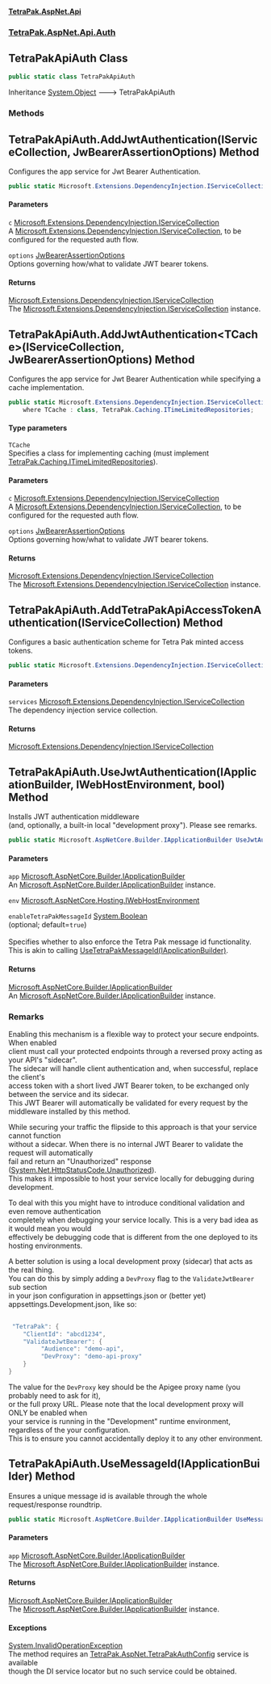 #### [TetraPak.AspNet.Api](index.md 'index')
### [TetraPak.AspNet.Api.Auth](TetraPak_AspNet_Api_Auth.md 'TetraPak.AspNet.Api.Auth')
## TetraPakApiAuth Class
```csharp
public static class TetraPakApiAuth
```

Inheritance [System.Object](https://docs.microsoft.com/en-us/dotnet/api/System.Object 'System.Object') &#129106; TetraPakApiAuth  
### Methods
<a name='TetraPak_AspNet_Api_Auth_TetraPakApiAuth_AddJwtAuthentication(Microsoft_Extensions_DependencyInjection_IServiceCollection_TetraPak_AspNet_Api_Auth_JwBearerAssertionOptions)'></a>
## TetraPakApiAuth.AddJwtAuthentication(IServiceCollection, JwBearerAssertionOptions) Method
Configures the app service for Jwt Bearer Authentication.  
```csharp
public static Microsoft.Extensions.DependencyInjection.IServiceCollection AddJwtAuthentication(this Microsoft.Extensions.DependencyInjection.IServiceCollection c, TetraPak.AspNet.Api.Auth.JwBearerAssertionOptions options=null);
```
#### Parameters
<a name='TetraPak_AspNet_Api_Auth_TetraPakApiAuth_AddJwtAuthentication(Microsoft_Extensions_DependencyInjection_IServiceCollection_TetraPak_AspNet_Api_Auth_JwBearerAssertionOptions)_c'></a>
`c` [Microsoft.Extensions.DependencyInjection.IServiceCollection](https://docs.microsoft.com/en-us/dotnet/api/Microsoft.Extensions.DependencyInjection.IServiceCollection 'Microsoft.Extensions.DependencyInjection.IServiceCollection')  
A [Microsoft.Extensions.DependencyInjection.IServiceCollection](https://docs.microsoft.com/en-us/dotnet/api/Microsoft.Extensions.DependencyInjection.IServiceCollection 'Microsoft.Extensions.DependencyInjection.IServiceCollection'), to be configured for the requested auth flow.  
  
<a name='TetraPak_AspNet_Api_Auth_TetraPakApiAuth_AddJwtAuthentication(Microsoft_Extensions_DependencyInjection_IServiceCollection_TetraPak_AspNet_Api_Auth_JwBearerAssertionOptions)_options'></a>
`options` [JwBearerAssertionOptions](TetraPak_AspNet_Api_Auth_JwBearerAssertionOptions.md 'TetraPak.AspNet.Api.Auth.JwBearerAssertionOptions')  
Options governing how/what to validate JWT bearer tokens.   
  
#### Returns
[Microsoft.Extensions.DependencyInjection.IServiceCollection](https://docs.microsoft.com/en-us/dotnet/api/Microsoft.Extensions.DependencyInjection.IServiceCollection 'Microsoft.Extensions.DependencyInjection.IServiceCollection')  
The [Microsoft.Extensions.DependencyInjection.IServiceCollection](https://docs.microsoft.com/en-us/dotnet/api/Microsoft.Extensions.DependencyInjection.IServiceCollection 'Microsoft.Extensions.DependencyInjection.IServiceCollection') instance.  
  
<a name='TetraPak_AspNet_Api_Auth_TetraPakApiAuth_AddJwtAuthentication_TCache_(Microsoft_Extensions_DependencyInjection_IServiceCollection_TetraPak_AspNet_Api_Auth_JwBearerAssertionOptions)'></a>
## TetraPakApiAuth.AddJwtAuthentication&lt;TCache&gt;(IServiceCollection, JwBearerAssertionOptions) Method
Configures the app service for Jwt Bearer Authentication while specifying a cache implementation.  
```csharp
public static Microsoft.Extensions.DependencyInjection.IServiceCollection AddJwtAuthentication<TCache>(this Microsoft.Extensions.DependencyInjection.IServiceCollection c, TetraPak.AspNet.Api.Auth.JwBearerAssertionOptions options=null)
    where TCache : class, TetraPak.Caching.ITimeLimitedRepositories;
```
#### Type parameters
<a name='TetraPak_AspNet_Api_Auth_TetraPakApiAuth_AddJwtAuthentication_TCache_(Microsoft_Extensions_DependencyInjection_IServiceCollection_TetraPak_AspNet_Api_Auth_JwBearerAssertionOptions)_TCache'></a>
`TCache`  
Specifies a class for implementing caching (must implement [TetraPak.Caching.ITimeLimitedRepositories](https://docs.microsoft.com/en-us/dotnet/api/TetraPak.Caching.ITimeLimitedRepositories 'TetraPak.Caching.ITimeLimitedRepositories')).  
  
#### Parameters
<a name='TetraPak_AspNet_Api_Auth_TetraPakApiAuth_AddJwtAuthentication_TCache_(Microsoft_Extensions_DependencyInjection_IServiceCollection_TetraPak_AspNet_Api_Auth_JwBearerAssertionOptions)_c'></a>
`c` [Microsoft.Extensions.DependencyInjection.IServiceCollection](https://docs.microsoft.com/en-us/dotnet/api/Microsoft.Extensions.DependencyInjection.IServiceCollection 'Microsoft.Extensions.DependencyInjection.IServiceCollection')  
A [Microsoft.Extensions.DependencyInjection.IServiceCollection](https://docs.microsoft.com/en-us/dotnet/api/Microsoft.Extensions.DependencyInjection.IServiceCollection 'Microsoft.Extensions.DependencyInjection.IServiceCollection'), to be configured for the requested auth flow.  
  
<a name='TetraPak_AspNet_Api_Auth_TetraPakApiAuth_AddJwtAuthentication_TCache_(Microsoft_Extensions_DependencyInjection_IServiceCollection_TetraPak_AspNet_Api_Auth_JwBearerAssertionOptions)_options'></a>
`options` [JwBearerAssertionOptions](TetraPak_AspNet_Api_Auth_JwBearerAssertionOptions.md 'TetraPak.AspNet.Api.Auth.JwBearerAssertionOptions')  
Options governing how/what to validate JWT bearer tokens.   
  
#### Returns
[Microsoft.Extensions.DependencyInjection.IServiceCollection](https://docs.microsoft.com/en-us/dotnet/api/Microsoft.Extensions.DependencyInjection.IServiceCollection 'Microsoft.Extensions.DependencyInjection.IServiceCollection')  
The [Microsoft.Extensions.DependencyInjection.IServiceCollection](https://docs.microsoft.com/en-us/dotnet/api/Microsoft.Extensions.DependencyInjection.IServiceCollection 'Microsoft.Extensions.DependencyInjection.IServiceCollection') instance.  
  
<a name='TetraPak_AspNet_Api_Auth_TetraPakApiAuth_AddTetraPakApiAccessTokenAuthentication(Microsoft_Extensions_DependencyInjection_IServiceCollection)'></a>
## TetraPakApiAuth.AddTetraPakApiAccessTokenAuthentication(IServiceCollection) Method
Configures a basic authentication scheme for Tetra Pak minted access tokens.  
```csharp
public static Microsoft.Extensions.DependencyInjection.IServiceCollection AddTetraPakApiAccessTokenAuthentication(this Microsoft.Extensions.DependencyInjection.IServiceCollection services);
```
#### Parameters
<a name='TetraPak_AspNet_Api_Auth_TetraPakApiAuth_AddTetraPakApiAccessTokenAuthentication(Microsoft_Extensions_DependencyInjection_IServiceCollection)_services'></a>
`services` [Microsoft.Extensions.DependencyInjection.IServiceCollection](https://docs.microsoft.com/en-us/dotnet/api/Microsoft.Extensions.DependencyInjection.IServiceCollection 'Microsoft.Extensions.DependencyInjection.IServiceCollection')  
The dependency injection service collection.  
  
#### Returns
[Microsoft.Extensions.DependencyInjection.IServiceCollection](https://docs.microsoft.com/en-us/dotnet/api/Microsoft.Extensions.DependencyInjection.IServiceCollection 'Microsoft.Extensions.DependencyInjection.IServiceCollection')  
  
<a name='TetraPak_AspNet_Api_Auth_TetraPakApiAuth_UseJwtAuthentication(Microsoft_AspNetCore_Builder_IApplicationBuilder_Microsoft_AspNetCore_Hosting_IWebHostEnvironment_bool)'></a>
## TetraPakApiAuth.UseJwtAuthentication(IApplicationBuilder, IWebHostEnvironment, bool) Method
Installs JWT authentication middleware  
(and, optionally, a built-in local "development proxy"). Please see remarks.   
```csharp
public static Microsoft.AspNetCore.Builder.IApplicationBuilder UseJwtAuthentication(this Microsoft.AspNetCore.Builder.IApplicationBuilder app, Microsoft.AspNetCore.Hosting.IWebHostEnvironment env, bool enableTetraPakMessageId=true);
```
#### Parameters
<a name='TetraPak_AspNet_Api_Auth_TetraPakApiAuth_UseJwtAuthentication(Microsoft_AspNetCore_Builder_IApplicationBuilder_Microsoft_AspNetCore_Hosting_IWebHostEnvironment_bool)_app'></a>
`app` [Microsoft.AspNetCore.Builder.IApplicationBuilder](https://docs.microsoft.com/en-us/dotnet/api/Microsoft.AspNetCore.Builder.IApplicationBuilder 'Microsoft.AspNetCore.Builder.IApplicationBuilder')  
An [Microsoft.AspNetCore.Builder.IApplicationBuilder](https://docs.microsoft.com/en-us/dotnet/api/Microsoft.AspNetCore.Builder.IApplicationBuilder 'Microsoft.AspNetCore.Builder.IApplicationBuilder') instance.  
  
<a name='TetraPak_AspNet_Api_Auth_TetraPakApiAuth_UseJwtAuthentication(Microsoft_AspNetCore_Builder_IApplicationBuilder_Microsoft_AspNetCore_Hosting_IWebHostEnvironment_bool)_env'></a>
`env` [Microsoft.AspNetCore.Hosting.IWebHostEnvironment](https://docs.microsoft.com/en-us/dotnet/api/Microsoft.AspNetCore.Hosting.IWebHostEnvironment 'Microsoft.AspNetCore.Hosting.IWebHostEnvironment')  
  
<a name='TetraPak_AspNet_Api_Auth_TetraPakApiAuth_UseJwtAuthentication(Microsoft_AspNetCore_Builder_IApplicationBuilder_Microsoft_AspNetCore_Hosting_IWebHostEnvironment_bool)_enableTetraPakMessageId'></a>
`enableTetraPakMessageId` [System.Boolean](https://docs.microsoft.com/en-us/dotnet/api/System.Boolean 'System.Boolean')  
(optional; default=`true`)<br />  
Specifies whether to also enforce the Tetra Pak message id functionality.  
This is akin to calling [UseTetraPakMessageId(IApplicationBuilder)](TetraPak_AspNet_Api_TetraPakApiHelper.md#TetraPak_AspNet_Api_TetraPakApiHelper_UseTetraPakMessageId(Microsoft_AspNetCore_Builder_IApplicationBuilder) 'TetraPak.AspNet.Api.TetraPakApiHelper.UseTetraPakMessageId(Microsoft.AspNetCore.Builder.IApplicationBuilder)').  
  
#### Returns
[Microsoft.AspNetCore.Builder.IApplicationBuilder](https://docs.microsoft.com/en-us/dotnet/api/Microsoft.AspNetCore.Builder.IApplicationBuilder 'Microsoft.AspNetCore.Builder.IApplicationBuilder')  
An [Microsoft.AspNetCore.Builder.IApplicationBuilder](https://docs.microsoft.com/en-us/dotnet/api/Microsoft.AspNetCore.Builder.IApplicationBuilder 'Microsoft.AspNetCore.Builder.IApplicationBuilder') instance.  
### Remarks
Enabling this mechanism is a flexible way to protect your secure endpoints. When enabled  
client must call your protected endpoints through a reversed proxy acting as your API's "sidecar".  
The sidecar will handle client authentication and, when successful, replace the client's  
access token with a short lived JWT Bearer token, to be exchanged only between the service and its sidecar.  
This JWT Bearer will automatically be validated for every request by the middleware installed by this method.  




  
While securing your traffic the flipside to this approach is that your service cannot function  
without a sidecar. When there is no internal JWT Bearer to validate the request will automatically  
fail and return an "Unauthorized" response ([System.Net.HttpStatusCode.Unauthorized](https://docs.microsoft.com/en-us/dotnet/api/System.Net.HttpStatusCode.Unauthorized 'System.Net.HttpStatusCode.Unauthorized')).  
This makes it impossible to host your service locally for debugging during development.  




  
To deal with this you might have to introduce conditional validation and even remove authentication  
completely when debugging your service locally. This is a very bad idea as it would mean you would  
effectively be debugging code that is different from the one deployed to its hosting environments.   




  
A better solution is using a local development proxy (sidecar) that acts as the real thing.  
You can do this by simply adding a `DevProxy` flag to the `ValidateJwtBearer` sub section  
in your json configuration in appsettings.json or (better yet)  
appsettings.Development.json, like so:  


```csharp
  
 "TetraPak": {  
    "ClientId": "abcd1234",  
    "ValidateJwtBearer": {  
         "Audience": "demo-api",  
         "DevProxy": "demo-api-proxy"  
    }  
}  
```
  
The value for the `DevProxy` key should be the Apigee proxy name (you probably need to ask for it),  
or the full proxy URL. Please note that the local development proxy will ONLY be enabled when  
your service is running in the "Development" runtime environment, regardless of the your configuration.  
This is to ensure you cannot accidentally deploy it to any other environment.  
  
<a name='TetraPak_AspNet_Api_Auth_TetraPakApiAuth_UseMessageId(Microsoft_AspNetCore_Builder_IApplicationBuilder)'></a>
## TetraPakApiAuth.UseMessageId(IApplicationBuilder) Method
Ensures a unique message id is available through the whole request/response roundtrip.   
```csharp
public static Microsoft.AspNetCore.Builder.IApplicationBuilder UseMessageId(this Microsoft.AspNetCore.Builder.IApplicationBuilder app);
```
#### Parameters
<a name='TetraPak_AspNet_Api_Auth_TetraPakApiAuth_UseMessageId(Microsoft_AspNetCore_Builder_IApplicationBuilder)_app'></a>
`app` [Microsoft.AspNetCore.Builder.IApplicationBuilder](https://docs.microsoft.com/en-us/dotnet/api/Microsoft.AspNetCore.Builder.IApplicationBuilder 'Microsoft.AspNetCore.Builder.IApplicationBuilder')  
The [Microsoft.AspNetCore.Builder.IApplicationBuilder](https://docs.microsoft.com/en-us/dotnet/api/Microsoft.AspNetCore.Builder.IApplicationBuilder 'Microsoft.AspNetCore.Builder.IApplicationBuilder') instance.  
  
#### Returns
[Microsoft.AspNetCore.Builder.IApplicationBuilder](https://docs.microsoft.com/en-us/dotnet/api/Microsoft.AspNetCore.Builder.IApplicationBuilder 'Microsoft.AspNetCore.Builder.IApplicationBuilder')  
The [Microsoft.AspNetCore.Builder.IApplicationBuilder](https://docs.microsoft.com/en-us/dotnet/api/Microsoft.AspNetCore.Builder.IApplicationBuilder 'Microsoft.AspNetCore.Builder.IApplicationBuilder') instance.  
#### Exceptions
[System.InvalidOperationException](https://docs.microsoft.com/en-us/dotnet/api/System.InvalidOperationException 'System.InvalidOperationException')  
The method requires an [TetraPak.AspNet.TetraPakAuthConfig](https://docs.microsoft.com/en-us/dotnet/api/TetraPak.AspNet.TetraPakAuthConfig 'TetraPak.AspNet.TetraPakAuthConfig') service is available  
though the DI service locator but no such service could be obtained.   
  
